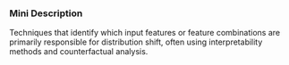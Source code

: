 ### Mini Description

Techniques that identify which input features or feature combinations are primarily responsible for distribution shift, often using interpretability methods and counterfactual analysis.
